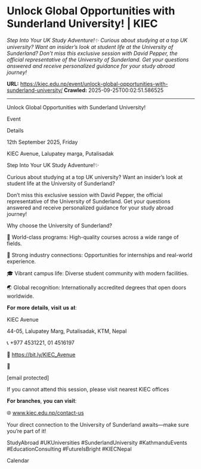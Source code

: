# Unlock Global Opportunities with Sunderland University! | KIEC

*Step Into Your UK Study Adventure!✨ Curious about studying at a top UK university? Want an insider’s look at student life at the University of Sunderland? Don’t miss this exclusive session with David Pepper, the official representative of the University of Sunderland. Get your questions answered and receive personalized guidance for your study abroad journey!*

**URL:** https://kiec.edu.np/event/unlock-global-opportunities-with-sunderland-university/
**Crawled:** 2025-09-25T00:02:51.586525

---

Unlock Global Opportunities with Sunderland University!

Event

Details

12th September 2025, Friday

KIEC Avenue, Lalupatey marga, Putalisadak

Step Into Your UK Study Adventure!✨

Curious about studying at a top UK university? Want an insider’s look at student life at the University of Sunderland?

Don’t miss this exclusive session with David Pepper, the official representative of the University of Sunderland. Get your questions answered and receive personalized guidance for your study abroad journey!

Why choose the University of Sunderland?

🌟 World-class programs: High-quality courses across a wide range of fields.

💼 Strong industry connections: Opportunities for internships and real-world experience.

🎓 Vibrant campus life: Diverse student community with modern facilities.

🌏 Global recognition: Internationally accredited degrees that open doors worldwide.

𝐅𝐨𝐫 𝐦𝐨𝐫𝐞 𝐝𝐞𝐭𝐚𝐢𝐥𝐬, 𝐯𝐢𝐬𝐢𝐭 𝐮𝐬 𝐚𝐭:

KIEC Avenue

44-05, Lalupatey Marg, Putalisadak, KTM, Nepal

📞 +977 4531221, 01 4516197

📍 https://bit.ly/KIEC_Avenue

📩

[email protected]

If you cannot attend this session, please visit nearest KIEC offices

𝐅𝐨𝐫 𝐛𝐫𝐚𝐧𝐜𝐡𝐞𝐬, 𝐲𝐨𝐮 𝐜𝐚𝐧 𝐯𝐢𝐬𝐢𝐭:

🌐 www.kiec.edu.np/contact-us

Your direct connection to the University of Sunderland awaits—make sure you’re part of it!

StudyAbroad #UKUniversities #SunderlandUniversity #KathmanduEvents #EducationConsulting #FutureIsBright #KIECNepal

Calendar